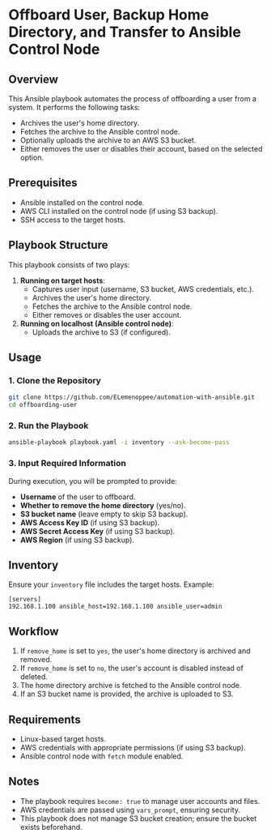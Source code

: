 # Offboard User, Backup Home Directory, and Transfer to Ansible Control Node

## Overview
This Ansible playbook automates the process of offboarding a user from a system. It performs the following tasks:
- Archives the user's home directory.
- Fetches the archive to the Ansible control node.
- Optionally uploads the archive to an AWS S3 bucket.
- Either removes the user or disables their account, based on the selected option.

## Prerequisites
- Ansible installed on the control node.
- AWS CLI installed on the control node (if using S3 backup).
- SSH access to the target hosts.

## Playbook Structure
This playbook consists of two plays:
1. **Running on target hosts**:
   - Captures user input (username, S3 bucket, AWS credentials, etc.).
   - Archives the user's home directory.
   - Fetches the archive to the Ansible control node.
   - Either removes or disables the user account.
2. **Running on localhost (Ansible control node)**:
   - Uploads the archive to S3 (if configured).

## Usage
### 1. Clone the Repository
```sh
git clone https://github.com/ELemenoppee/automation-with-ansible.git
cd offboarding-user
```

### 2. Run the Playbook
```sh
ansible-playbook playbook.yaml -i inventory --ask-become-pass
```

### 3. Input Required Information
During execution, you will be prompted to provide:
- **Username** of the user to offboard.
- **Whether to remove the home directory** (yes/no).
- **S3 bucket name** (leave empty to skip S3 backup).
- **AWS Access Key ID** (if using S3 backup).
- **AWS Secret Access Key** (if using S3 backup).
- **AWS Region** (if using S3 backup).

## Inventory
Ensure your `inventory` file includes the target hosts. Example:
```
[servers]
192.168.1.100 ansible_host=192.168.1.100 ansible_user=admin
```

## Workflow
1. If `remove_home` is set to `yes`, the user's home directory is archived and removed.
2. If `remove_home` is set to `no`, the user's account is disabled instead of deleted.
3. The home directory archive is fetched to the Ansible control node.
4. If an S3 bucket name is provided, the archive is uploaded to S3.

## Requirements
- Linux-based target hosts.
- AWS credentials with appropriate permissions (if using S3 backup).
- Ansible control node with `fetch` module enabled.

## Notes
- The playbook requires `become: true` to manage user accounts and files.
- AWS credentials are passed using `vars_prompt`, ensuring security.
- This playbook does not manage S3 bucket creation; ensure the bucket exists beforehand.
